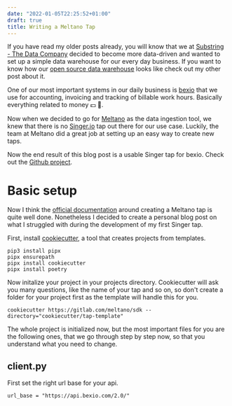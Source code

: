 ```yaml
---
date: "2022-01-05T22:25:52+01:00"
draft: true
title: Writing a Meltano Tap
---
```


If you have read my older posts already, you will know that we at [Substring - The Data Company](https://substring.ch) decided to become more data-driven and wanted to set up a simple data warehouse for our every day business. If you want to know how our [open source data warehouse](posts/creating-an-opensource-datawarehouse-for-a-small-company) looks like check out my other post about it.

One of our most important systems in our daily business is [bexio](https://bexio.com) that we use for accounting, invoicing and tracking of billable work hours. Basically everything related to money 💵 🤑.

Now when we decided to go for [Meltano](https://meltano.com) as the data ingestion tool, we knew that there is no [Singer.io](https://singer.io) tap out there for our use case. Luckily, the team at Meltano did a great job at setting up an easy way to create new taps.

Now the end result of this blog post is a usable Singer tap for bexio. Check out the [Github project](https://github.com/substringgmbh/tap-bexio).

# Basic setup

Now I think the [official documentation](https://sdk.meltano.com/en/latest/dev_guide.html#tap-development-overview) around creating a Meltano tap is quite well done. Nonetheless I decided to create a personal blog post on what I struggled with during the development of my first Singer tap.

First, install [cookiecutter](https://cookiecutter.readthedocs.io/), a tool that creates projects from templates.

```
pip3 install pipx
pipx ensurepath
pipx install cookiecutter
pipx install poetry
```

Now initalize your project in your projects directory. Cookiecutter will ask you many questions, like the name of your tap and so on, so don't create a folder for your project first as the template will handle this for you.

```
cookiecutter https://gitlab.com/meltano/sdk --directory="cookiecutter/tap-template"
```

The whole project is initialized now, but the most important files for you are the following ones, that we go through step by step now, so that you understand what you need to change.

## client.py

First set the right url base for your api.

```
url_base = "https://api.bexio.com/2.0/"
```
